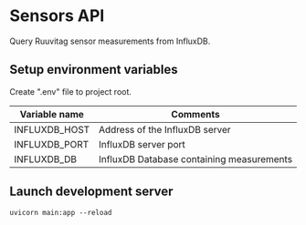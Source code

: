 # Sensors API
Query Ruuvitag sensor measurements from InfluxDB.

## Setup environment variables
Create ".env" file to project root.

Variable name | Comments
--- | --- |
INFLUXDB_HOST | Address of the InfluxDB server
INFLUXDB_PORT | InfluxDB server port
INFLUXDB_DB | InfluxDB Database containing measurements
## Launch development server
`uvicorn main:app --reload`
